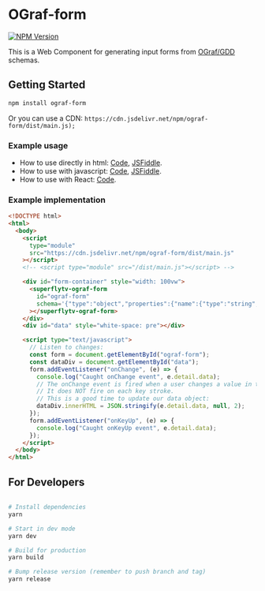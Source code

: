 # OGraf-form

[![NPM Version](https://img.shields.io/npm/v/ograf-form)](https://www.npmjs.com/package/ograf-form)

This is a Web Component for generating input forms from [OGraf/GDD](https://ograf.ebu.io/) schemas.

## Getting Started

```bash
npm install ograf-form
```

Or you can use a CDN: `https://cdn.jsdelivr.net/npm/ograf-form/dist/main.js);`

### Example usage

- How to use directly in html: [Code](/examples/html.html), [JSFiddle](https://jsfiddle.net/L2trysaz/).
- How to use with javascript: [Code](/examples/javascript.html), [JSFiddle](https://jsfiddle.net/2Lhgco5b/).
- How to use with React: [Code](/blob/main/examples/react.jsx).

### Example implementation

```html
<!DOCTYPE html>
<html>
  <body>
    <script
      type="module"
      src="https://cdn.jsdelivr.net/npm/ograf-form/dist/main.js"
    ></script>
    <!-- <script type="module" src="/dist/main.js"></script> -->

    <div id="form-container" style="width: 100vw">
      <superflytv-ograf-form
        id="ograf-form"
        schema='{"type":"object","properties":{"name":{"type":"string","gddType":"single-line","default":"John Doe","description":"This is the name of the thing"}}}'
      ></superflytv-ograf-form>
    </div>
    <div id="data" style="white-space: pre"></div>

    <script type="text/javascript">
      // Listen to changes:
      const form = document.getElementById("ograf-form");
      const dataDiv = document.getElementById("data");
      form.addEventListener("onChange", (e) => {
        console.log("Caught onChange event", e.detail.data);
        // The onChange event is fired when a user changes a value in the form
        // It does NOT fire on each key stroke.
        // This is a good time to update our data object:
        dataDiv.innerHTML = JSON.stringify(e.detail.data, null, 2);
      });
      form.addEventListener("onKeyUp", (e) => {
        console.log("Caught onKeyUp event", e.detail.data);
      });
    </script>
  </body>
</html>
```

## For Developers

```bash

# Install dependencies
yarn

# Start in dev mode
yarn dev

# Build for production
yarn build

# Bump release version (remember to push branch and tag)
yarn release


```
